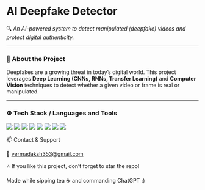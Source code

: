 # AI Deepfake Detector  

🔍 *An AI-powered system to detect manipulated (deepfake) videos and protect digital authenticity.*  

---

### 🚀 About the Project
Deepfakes are a growing threat in today’s digital world. This project leverages **Deep Learning (CNNs, RNNs, Transfer Learning)** and **Computer Vision** techniques to detect whether a given video or frame is real or manipulated.  

---

### ⚙️ Tech Stack / Languages and Tools  

<p align="left">  
<img src="https://img.shields.io/badge/Python-3776AB?style=for-the-badge&logo=python&logoColor=white"/>  
<img src="https://img.shields.io/badge/TensorFlow-FF6F00?style=for-the-badge&logo=tensorflow&logoColor=white"/>  
<img src="https://img.shields.io/badge/PyTorch-EE4C2C?style=for-the-badge&logo=pytorch&logoColor=white"/>  
<img src="https://img.shields.io/badge/OpenCV-5C3EE8?style=for-the-badge&logo=opencv&logoColor=white"/>  
<img src="https://img.shields.io/badge/Flask-000000?style=for-the-badge&logo=flask&logoColor=white"/>  
<img src="https://img.shields.io/badge/FastAPI-009688?style=for-the-badge&logo=fastapi&logoColor=white"/>  
<img src="https://img.shields.io/badge/Docker-2496ED?style=for-the-badge&logo=docker&logoColor=white"/>  
<img src="https://img.shields.io/badge/GitHub-181717?style=for-the-badge&logo=github&logoColor=white"/>  
</p>  

📫 Contact & Support

📧 vermadaksh353@gmail.com

⭐ If you like this project, don’t forget to star the repo!

Made while sipping tea ☕ and commanding ChatGPT :)
